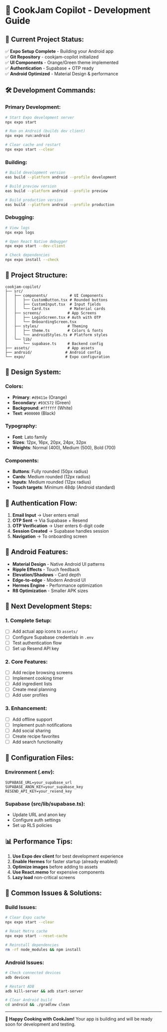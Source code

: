 # 🚀 CookJam Copilot - Development Guide

## 📱 Current Project Status:

✅ **Expo Setup Complete** - Building your Android app  
✅ **Git Repository** - cookjam-copilot initialized  
✅ **UI Components** - Orange/Green theme implemented  
✅ **Authentication** - Supabase + OTP ready  
✅ **Android Optimized** - Material Design & performance  

## 🛠️ Development Commands:

### Primary Development:
```bash
# Start Expo development server
npx expo start

# Run on Android (builds dev client)
npx expo run:android

# Clear cache and restart
npx expo start --clear
```

### Building:
```bash
# Build development version
eas build --platform android --profile development

# Build preview version  
eas build --platform android --profile preview

# Build production version
eas build --platform android --profile production
```

### Debugging:
```bash
# View logs
npx expo logs

# Open React Native debugger
npx expo start --dev-client

# Check dependencies
npx expo install --check
```

## 📁 Project Structure:

```
cookjam-copilot/
├── src/
│   ├── components/          # UI Components
│   │   ├── CustomButton.tsx # Rounded buttons
│   │   ├── CustomInput.tsx  # Input fields
│   │   └── Card.tsx         # Material cards
│   ├── screens/            # App Screens
│   │   ├── LoginScreen.tsx # Auth with OTP
│   │   └── OnboardingScreen.tsx
│   ├── styles/             # Theming
│   │   ├── theme.ts        # Colors & fonts
│   │   └── androidStyles.ts # Platform styles
│   └── lib/
│       └── supabase.ts     # Backend config
├── assets/                 # App assets
├── android/               # Android config
└── expo/                  # Expo configuration
```

## 🎨 Design System:

### Colors:
- **Primary**: `#d9411e` (Orange)
- **Secondary**: `#93C572` (Green)  
- **Background**: `#ffffff` (White)
- **Text**: `#000000` (Black)

### Typography:
- **Font**: Lato family
- **Sizes**: 12px, 16px, 20px, 24px, 32px
- **Weights**: Normal (400), Medium (500), Bold (700)

### Components:
- **Buttons**: Fully rounded (50px radius)
- **Cards**: Medium rounded (12px radius)
- **Inputs**: Medium rounded (12px radius)
- **Touch targets**: Minimum 48dp (Android standard)

## 🔐 Authentication Flow:

1. **Email Input** → User enters email
2. **OTP Sent** → Via Supabase + Resend
3. **OTP Verification** → User enters 6-digit code
4. **Session Created** → Supabase handles session
5. **Navigation** → To onboarding screen

## 📱 Android Features:

- **Material Design** - Native Android UI patterns
- **Ripple Effects** - Touch feedback
- **Elevation/Shadows** - Card depth
- **Edge-to-edge** - Modern Android UI
- **Hermes Engine** - Performance optimization
- **R8 Optimization** - Smaller APK sizes

## 🚀 Next Development Steps:

### 1. Complete Setup:
- [ ] Add actual app icons to `assets/`
- [ ] Configure Supabase credentials in `.env`
- [ ] Test authentication flow
- [ ] Set up Resend API key

### 2. Core Features:
- [ ] Add recipe browsing screens
- [ ] Implement cooking timer
- [ ] Add ingredient lists
- [ ] Create meal planning
- [ ] Add user profiles

### 3. Enhancement:
- [ ] Add offline support
- [ ] Implement push notifications
- [ ] Add social sharing
- [ ] Create recipe favorites
- [ ] Add search functionality

## 🔧 Configuration Files:

### Environment (.env):
```env
SUPABASE_URL=your_supabase_url
SUPABASE_ANON_KEY=your_supabase_key
RESEND_API_KEY=your_resend_key
```

### Supabase (src/lib/supabase.ts):
- Update URL and anon key
- Configure auth settings
- Set up RLS policies

## 📊 Performance Tips:

1. **Use Expo dev client** for best development experience
2. **Enable Hermes** for faster startup (already enabled)
3. **Optimize images** before adding to assets
4. **Use React.memo** for expensive components
5. **Lazy load** non-critical screens

## 🐛 Common Issues & Solutions:

### Build Issues:
```bash
# Clear Expo cache
npx expo start --clear

# Reset Metro cache  
npx expo start --reset-cache

# Reinstall dependencies
rm -rf node_modules && npm install
```

### Android Issues:
```bash
# Check connected devices
adb devices

# Restart ADB
adb kill-server && adb start-server

# Clear Android build
cd android && ./gradlew clean
```

---

**🍳 Happy Cooking with CookJam!** Your app is building and will be ready soon for development and testing.

